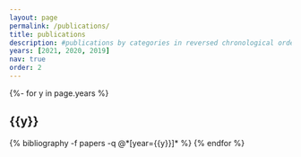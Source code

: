 ```yaml
---
layout: page
permalink: /publications/
title: publications
description: #publications by categories in reversed chronological order. generated by jekyll-scholar.
years: [2021, 2020, 2019]
nav: true
order: 2
---
```

<!-- _pages/publications.md -->
<div class="publications">

{%- for y in page.years %}
  <h2 class="year">{{y}}</h2>
  {% bibliography -f papers -q @*[year={{y}}]* %}
{% endfor %}

</div>

